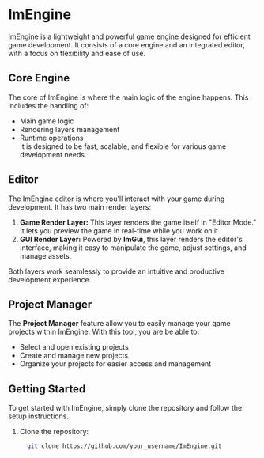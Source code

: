 # ImEngine


ImEngine is a lightweight and powerful game engine designed for efficient game development. It consists of a core engine and an integrated editor, with a focus on flexibility and ease of use.  

## Core Engine

The core of ImEngine is where the main logic of the engine happens. This includes the handling of:

- Main game logic
- Rendering layers management
- Runtime operations  
It is designed to be fast, scalable, and flexible for various game development needs.

## Editor

The ImEngine editor is where you'll interact with your game during development. It has two main render layers:

1. **Game Render Layer:** This layer renders the game itself in "Editor Mode." It lets you preview the game in real-time while you work on it.
2. **GUI Render Layer:** Powered by **ImGui**, this layer renders the editor's interface, making it easy to manipulate the game, adjust settings, and manage assets.

Both layers work seamlessly to provide an intuitive and productive development experience.

## Project Manager

The **Project Manager** feature allow you to easily manage your game projects within ImEngine. With this tool, you are be able to:

- Select and open existing projects
- Create and manage new projects
- Organize your projects for easier access and management

## Getting Started

To get started with ImEngine, simply clone the repository and follow the setup instructions.

1. Clone the repository:
   ```bash
     git clone https://github.com/your_username/ImEngine.git
